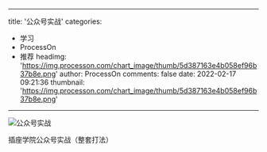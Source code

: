 
---
title: '公众号实战'
categories: 
 - 学习
 - ProcessOn
 - 推荐
headimg: 'https://img.processon.com/chart_image/thumb/5d387163e4b058ef96b37b8e.png'
author: ProcessOn
comments: false
date: 2022-02-17 09:21:36
thumbnail: 'https://img.processon.com/chart_image/thumb/5d387163e4b058ef96b37b8e.png'
---

<div>   
<img class="thumb" alt="公众号实战" src="https://img.processon.com/chart_image/thumb/5d387163e4b058ef96b37b8e.png" referrerpolicy="no-referrer">
<p>插座学院公众号实战（整套打法）</p>  
</div>
            